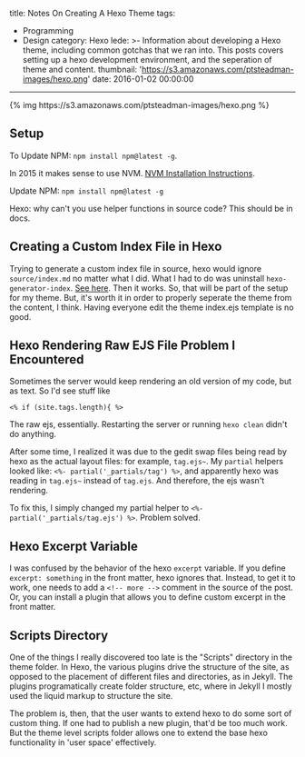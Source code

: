 title: Notes On Creating A Hexo Theme
tags:
  - Programming
  - Design
category: Hexo
lede: >-
  Information about developing a Hexo theme, including common gotchas that we
  ran into.  This posts covers setting up a hexo development environment, and
  the seperation of theme and content.
thumbnail: 'https://s3.amazonaws.com/ptsteadman-images/hexo.png'
date: 2016-01-02 00:00:00
---

<div class="image-strip">
{% img https://s3.amazonaws.com/ptsteadman-images/hexo.png  %}
</div>

## Setup

To Update NPM: `npm install npm@latest -g`.

In 2015 it makes sense to use NVM.  [NVM Installation
Instructions](http://linoxide.com/ubuntu-how-to/install-node-js-ubuntu).

Update NPM: `npm install npm@latest -g`

Hexo: why can't you use helper functions in source code? 
This should be in docs.

## Creating a Custom Index File in Hexo

Trying to generate a custom index file in source, hexo would ignore
`source/index.md` no matter what I did.  What I had to do was uninstall
`hexo-generator-index`.  [See
here](https://github.com/hexojs/hexo/issues/1077).  Then it works.  So, that
will be part of the setup for my theme.  But, it's worth it in order to properly
seperate the theme from the content, I think.  Having everyone edit the theme
index.ejs template is no good.

## Hexo Rendering Raw EJS File Problem I Encountered

Sometimes the server would keep rendering an old version of my code, but as
text.  So I'd see stuff like

	<% if (site.tags.length){ %>

The raw ejs, essentially.  Restarting the server or running `hexo clean` didn't
do anything.

After some time, I realized it was due to the gedit swap files being read by
hexo as the actual layout files: for example, `tag.ejs~`.  My `partial` helpers
looked like: `<%- partial('_partials/tag') %>`, and apparently hexo was reading
in `tag.ejs~` instead of `tag.ejs`.  And therefore, the ejs wasn't rendering.

To fix this, I simply changed my partial helper to `<%-
partial('_partials/tag.ejs') %>`.  Problem solved.

## Hexo Excerpt Variable

I was confused by the behavior of the hexo `excerpt` variable.  If you define
`excerpt: something` in the front matter, hexo ignores that.  Instead, to get it
to work, one needs to add a `<!-- more -->` comment in the source of the post.
Or, you can install a plugin that allows you to define custom excerpt in the
front matter.

## Scripts Directory

One of the things I really discovered too late is the "Scripts" directory in the
theme folder.  In Hexo, the various plugins drive the structure of the site, as
opposed to the placement of different files and directories, as in Jekyll.  The
plugins programatically create folder structure, etc, where in Jekyll I mostly
used the liquid markup to structure the site.  

The problem is, then, that the user wants to extend hexo to do some sort of
custom thing.  If one had to publish a new plugin, that'd be too much work.  But
the theme level scripts folder allows one to extend the base hexo functionality
in 'user space' effectively.

